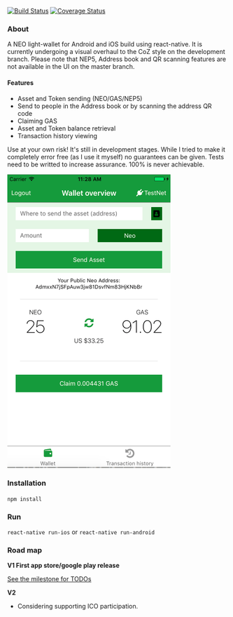 [![Build Status](https://travis-ci.org/CityOfZion/neon-wallet-react-native.svg?branch=master)](https://travis-ci.org/CityOfZion/neon-wallet-react-native) [![Coverage Status](https://coveralls.io/repos/github/CityOfZion/neon-wallet-react-native/badge.svg?branch=master)](https://coveralls.io/github/CityOfZion/neon-wallet-react-native?branch=master)

### About

A NEO light-wallet for Android and iOS build using react-native. It is currently undergoing a visual overhaul to the CoZ style on the development branch. Please note that NEP5, Address book and QR scanning features are not available in the UI on the master branch.

#### Features

* Asset and Token sending (NEO/GAS/NEP5)
* Send to people in the Address book or by scanning the address QR code
* Claiming GAS
* Asset and Token balance retrieval
* Transaction history viewing

<aside class="warning">
Use at your own risk! It's still in development stages. While I tried to make it completely error free (as I use it myself) no guarantees can be given. Tests need to be writted to increase assurance. 100% is never achievable.
</aside>

![wallet](/Screenshot.png)

### Installation

`npm install`

### Run

`react-native run-ios`
or
`react-native run-android`

### Road map

**V1 First app store/google play release**

[See the milestone for TODOs](https://github.com/CityOfZion/neon-wallet-react-native/milestone/1)

**V2**

* Considering supporting ICO participation.
